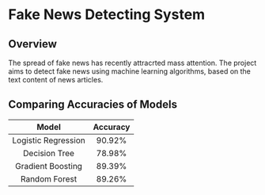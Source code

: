 # Fake News Detecting System

## Overview
The spread of fake news has recently attracrted mass attention. The project aims to detect fake news using machine learning algorithms, based on the text content of news articles.

## Comparing Accuracies of Models

| Model                     | Accuracy     |
|:-------------------------:|:------------:|
| Logistic Regression       | 90.92%       |
| Decision Tree             | 78.98%       |
| Gradient Boosting         | 89.39%       |
| Random Forest             | 89.26%       |

